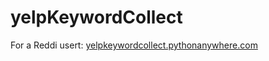 # yelpKeywordCollect

For a Reddi usert: [yelpkeywordcollect.pythonanywhere.com](yelpkeywordcollect.pythonanywhere.com)

